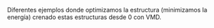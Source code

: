 Diferentes ejemplos donde optimizamos la estructura (minimizamos la energía) crenado estas estructuras desde 0 con VMD.
